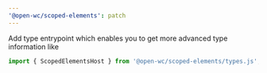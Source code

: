 ```yaml
---
'@open-wc/scoped-elements': patch
---
```


Add type entrypoint which enables you to get more advanced type information like

```ts
import { ScopedElementsHost } from '@open-wc/scoped-elements/types.js';
```
